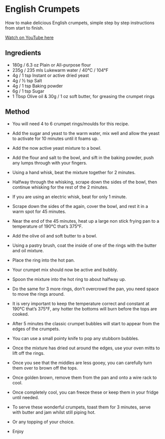 # English Crumpets

How to make delicious English crumpets, simple step by step instructions from start to finish.

[Watch on YouTube here](https://youtu.be/ganHDnSz3yw)

## Ingredients

- 180g / 6.3 oz Plain or All-purpose flour
- 235g / 235 mls Lukewarm water / 40°C / 104°F
- 4g / 1 tsp Instant or active dried yeast
- 4g / ½ tsp Salt
- 4g / 1 tsp Baking powder
- 6g / 1 tsp Sugar
- 1 Tbsp Olive oil & 30g / 1 oz soft butter, for greasing the crumpet rings

## Method

- You will need 4 to 6 crumpet rings/moulds for this recipe.
- Add the sugar and yeast to the warm water, mix well and allow the yeast to activate for 10 minutes until it foams up.
- Add the now active yeast mixture to a bowl.
- Add the flour and salt to the bowl, and sift in the baking powder, push any lumps through with your fingers.

- Using a hand whisk, beat the mixture together for 2 minutes.
- Halfway through the whisking, scrape down the sides of the bowl, then continue whisking for the rest of the 2 minutes.
- If you are using an electric whisk, beat for only 1 minute.
- Scrape down the sides of the again, cover the bowl, and rest it in a warm spot for 45 minutes.
- Near the end of the 45 minutes, heat up a large non stick frying pan to a temperature of 190°C that’s 375°F.
- Add the olive oil and soft butter to a bowl.
- Using a pastry brush, coat the inside of one of the rings with the butter and oil mixture.
- Place the ring into the hot pan.
- Your crumpet mix should now be active and bubbly.
- Spoon the mixture into the hot ring to about halfway up.
- Do the same for 3 more rings, don’t overcrowd the pan, you need space to move the rings around.
- It is very important to keep the temperature correct and constant at 190°C that’s 375°F, any hotter the bottoms will burn before the tops are cooked.
- After 5 minutes the classic crumpet bubbles will start to appear from the edges of the crumpets.
- You can use a small pointy knife to pop any stubborn bubbles.
- Once the mixture has dried out around the edges, use your oven mitts to lift off the rings.
- Once you see that the middles are less gooey, you can carefully turn them over to brown off the tops.
- Once golden brown, remove them from the pan and onto a wire rack to cool.
- Once completely cool, you can freeze these or keep them in your fridge until needed.
- To serve these wonderful crumpets, toast them for 3 minutes, serve with butter and jam whilst still piping hot.
- Or any topping of your choice.
- Enjoy